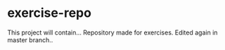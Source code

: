 # exercise-repo
This project will contain...
Repository made for exercises.
Edited again in master branch..
